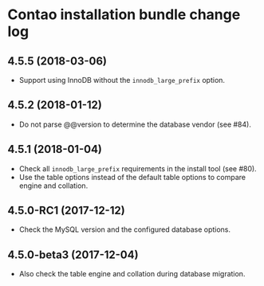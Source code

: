 # Contao installation bundle change log

## 4.5.5 (2018-03-06)

 * Support using InnoDB without the `innodb_large_prefix` option.

## 4.5.2 (2018-01-12)

 * Do not parse @@version to determine the database vendor (see #84).

## 4.5.1 (2018-01-04)

 * Check all `innodb_large_prefix` requirements in the install tool (see #80).
 * Use the table options instead of the default table options to compare engine and collation.

## 4.5.0-RC1 (2017-12-12)

 * Check the MySQL version and the configured database options.

## 4.5.0-beta3 (2017-12-04)

 * Also check the table engine and collation during database migration.

